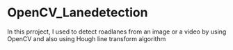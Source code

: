 # OpenCV_Lanedetection

In this prroject, I used to detect roadlanes from an image or a video by using OpenCV and also using Hough line transform algorithm
